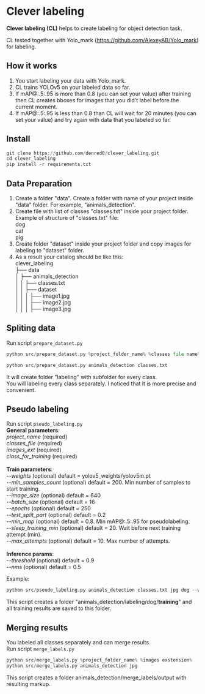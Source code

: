 # Clever labeling
**Clever labeling (CL)** helps to create labeling for object detection task. 

CL tested together with Yolo_mark (https://github.com/AlexeyAB/Yolo_mark) for labeling. 


## How it works
1. You start labeling your data with Yolo_mark.
2. CL trains YOLOv5 on your labeled data so far. 
3. If mAP@:.5:.95 is more than 0.8 (you can set your value) after training then CL creates bboxes for images that you did't label before the current moment.
4. If mAP@:.5:.95 is less than 0.8 than CL will wait for 20 minutes (you can set your value) and try again with data that you labeled so far. 


## Install
```python
git clone https://github.com/denred0/clever_labeling.git
cd clever_labeling
pip install -r requirements.txt
```

## Data Preparation
1. Create a folder "data". Create a folder with name of your project inside "data" folder. For example, "animals_detection". 
2. Create file with list of classes "classes.txt" inside your project folder. 
<br>Example of structure of "classes.txt" file:
<br>dog
<br>cat
<br>pig
3. Create folder "dataset" inside your project folder and copy images for labeling to "dataset" folder. 
4. As a result your catalog should be like this:
<br>clever_labeling
<br>├── data
<br>│   ├── animals_detection
<br>│   │   ├── classes.txt
<br>│   │   ├── dataset
<br>│   │   │   ├── image1.jpg
<br>│   │   │   ├── image2.jpg
<br>│   │   │   ├── image3.jpg


## Spliting data
Run script `prepare_dataset.py`
```python
python src/prepare_dataset.py %project_folder_name% %classes file name%

python src/prepare_dataset.py animals_detection classes.txt
```

It will create folder "labeling" with subfolder for every class.<br>You will labeling every class separately. I noticed that it is more precise and convenient. 

## Pseudo labeling
Run script `pseudo_labeling.py`
<br>**General parameters**:
<br>_project_name_ (required) 
<br>_classes_file_ (required)
<br>_images_ext_ (required)
<br>_class_for_training_ (required)
<br>
<br> **Train parameters**:
<br>_--weights_ (optional) default = yolov5_weights/yolov5m.pt
<br>_--min_samples_count_ (optional) default = 200. Min number of samples to start training.
<br>_--image_size_ (optional) default = 640
<br>_--batch_size_ (optional) default = 16
<br>_--epochs_ (optional) default = 250
<br>_--test_split_part_ (optional) default = 0.2
<br>_--min_map_ (optional) default = 0.8. Min mAP@:.5:.95 for pseudolabeling.
<br>_--sleep_training_min_ (optional) default = 20. Wait before next training attempt (min).
<br>_--max_attempts_ (optional) default = 10. Max number of attempts.
<br>
<br>**Inference params**:
<br>_--threshold_ (optional) default = 0.9
<br>_--nms_ (optional) default = 0.5

Example:
```python
python src/pseudo_labeling.py animals_detection classes.txt jpg dog --weights yolov5_weights/yolov5m.pt --test_split_part 0.15 --nms 0.6
```

This script creates a folder "animals_detection/labeling/dog/**training**" and all training results are saved to this folder.

## Merging results

You labeled all classes separately and can merge results. 
<br>Run script `merge_labels.py`
```python
python src/merge_labels.py %project_folder_name% %images exstension%
python src/merge_labels.py animals_detection jpg
```

This script creates a folder animals_detection/merge_labels/output with resulting markup. 

